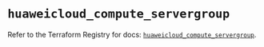 # `huaweicloud_compute_servergroup`

Refer to the Terraform Registry for docs: [`huaweicloud_compute_servergroup`](https://registry.terraform.io/providers/huaweicloud/huaweicloud/1.71.1/docs/resources/compute_servergroup).
